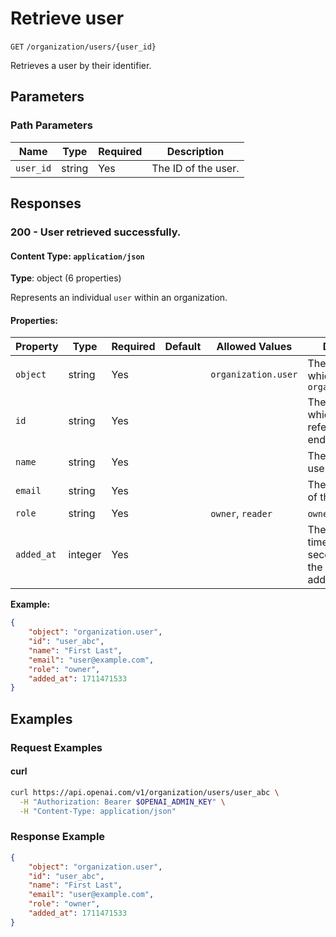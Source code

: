 # Retrieve user

`GET` `/organization/users/{user_id}`

Retrieves a user by their identifier.

## Parameters

### Path Parameters

| Name | Type | Required | Description |
| ---- | ---- | -------- | ----------- |
| `user_id` | string | Yes | The ID of the user. |

## Responses

### 200 - User retrieved successfully.

#### Content Type: `application/json`

**Type**: object (6 properties)

Represents an individual `user` within an organization.

#### Properties:

| Property | Type | Required | Default | Allowed Values | Description |
| -------- | ---- | -------- | ------- | -------------- | ----------- |
| `object` | string | Yes |  | `organization.user` | The object type, which is always `organization.user` |
| `id` | string | Yes |  |  | The identifier, which can be referenced in API endpoints |
| `name` | string | Yes |  |  | The name of the user |
| `email` | string | Yes |  |  | The email address of the user |
| `role` | string | Yes |  | `owner`, `reader` | `owner` or `reader` |
| `added_at` | integer | Yes |  |  | The Unix timestamp (in seconds) of when the user was added. |
**Example:**

```json
{
    "object": "organization.user",
    "id": "user_abc",
    "name": "First Last",
    "email": "user@example.com",
    "role": "owner",
    "added_at": 1711471533
}

```

## Examples

### Request Examples

#### curl
```bash
curl https://api.openai.com/v1/organization/users/user_abc \
  -H "Authorization: Bearer $OPENAI_ADMIN_KEY" \
  -H "Content-Type: application/json"

```

### Response Example

```json
{
    "object": "organization.user",
    "id": "user_abc",
    "name": "First Last",
    "email": "user@example.com",
    "role": "owner",
    "added_at": 1711471533
}

```


